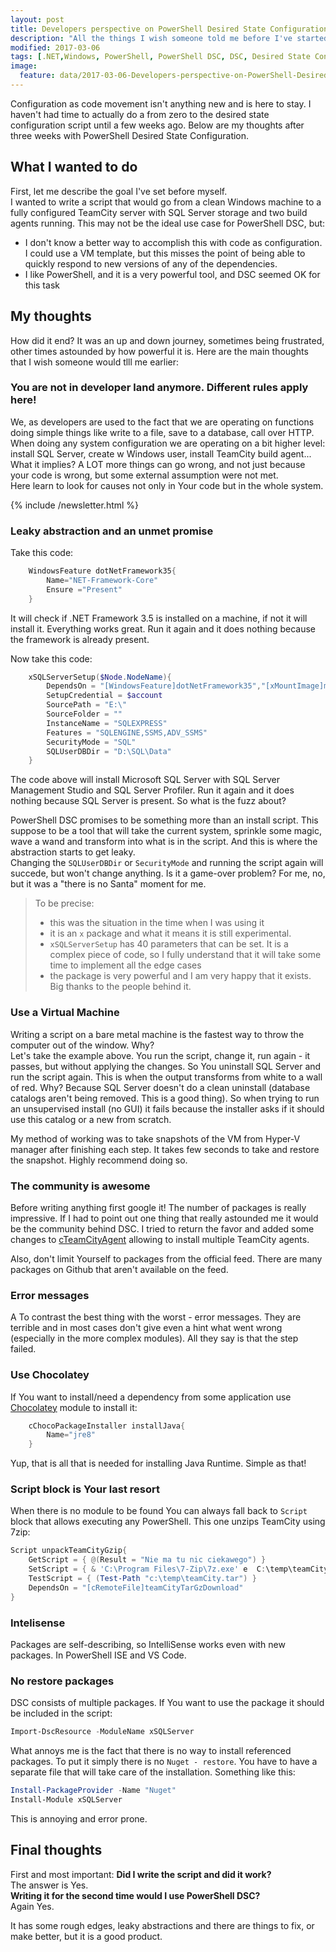 ```yaml
---
layout: post
title: Developers perspective on PowerShell Desired State Configuration
description: "All the things I wish someone told me before I've started using PowerShell Desired State Configuration"
modified: 2017-03-06
tags: [.NET,Windows, PowerShell, PowerShell DSC, DSC, Desired State Configuration, TeamCity, Hyper-V]
image:
  feature: data/2017-03-06-Developers-perspective-on-PowerShell-Desired-State-Configuration/logo.jpg
---
```


Configuration as code movement isn't anything new and is here to stay. I haven't had time to actually do a from zero to the desired state configuration script until a few weeks ago. Below are my thoughts after three weeks with PowerShell Desired State Configuration.
<!--MORE-->


## What I wanted to do

First, let me describe the goal I've set before myself.<br/>
I wanted to write a script that would go from a clean Windows machine to a fully configured TeamCity server with SQL Server storage and two build agents running. This may not be the ideal use case for PowerShell DSC, but:

- I don't know a better way to accomplish this with code as configuration. I could use a VM template, but this misses the point of being able to quickly respond to new versions of any of the dependencies. 
- I like PowerShell, and it is a very powerful tool, and DSC seemed OK for this task

## My thoughts
How did it end? It was an up and down journey, sometimes being frustrated, other times astounded by how powerful it is. Here are the main thoughts that I wish someone would tlll me earlier:
 
### You are not in developer land anymore. Different rules apply here!

We, as developers are used to the fact that we are operating on functions doing simple things like write to a file, save to a database, call over HTTP. When doing any system configuration we are operating on a bit higher level: install SQL Server, create w Windows user, install TeamCity build agent... <br/> 
What it implies? A LOT more things can go wrong, and not just because your code is wrong, but some external assumption were not met. <br/>
Here learn to look for causes not only in Your code but in the whole system.

{% include /newsletter.html %}

### Leaky abstraction and an unmet promise

Take this code:

```powershell
    WindowsFeature dotNetFramework35{
        Name="NET-Framework-Core"
        Ensure ="Present"
    }
```

It will check if .NET Framework 3.5 is installed on a machine, if not it will install it. Everything works great. Run it again and it does nothing because the framework is already present.

Now take this code:

```powershell
    xSQLServerSetup($Node.NodeName){
        DependsOn = "[WindowsFeature]dotNetFramework35","[xMountImage]mountedSql","[xWaitForVolume]waitVolume"
        SetupCredential = $account
        SourcePath = "E:\"
        SourceFolder = ""
        InstanceName = "SQLEXPRESS"
        Features = "SQLENGINE,SSMS,ADV_SSMS"
        SecurityMode = "SQL"
        SQLUserDBDir = "D:\SQL\Data"
    }
```

The code above will install Microsoft SQL Server with SQL Server Management Studio and SQL Server Profiler. Run it again and it does nothing because SQL Server is present. So what is the fuzz about?  

PowerShell DSC promises to be something more than an install script. This suppose to be a tool that will take the current system, sprinkle some magic, wave a wand and transform into what is in the script. And this is where the abstraction starts to get leaky. <br/>
Changing the `SQLUserDBDir` or `SecurityMode` and running the script again will succede, but won't change anything. Is it a game-over problem? For me, no, but it was a "there is no Santa" moment for me. 

> To be  precise:
> 
> - this was the situation in the time when I was using it
> - it is an `x` package and what it means it is still experimental.
> - `xSQLServerSetup` has 40 parameters that can be set. It is a complex piece of code, so I fully understand that it will take some time to implement all the edge cases
> - the package is very powerful and I am very happy that it exists. Big thanks to the people behind it.     

### Use a Virtual Machine

Writing a script on a bare metal machine is the fastest way to throw the computer out of the window. Why?<br/>
Let's take the example above. You run the script, change it, run again - it passes, but without applying the changes. So You uninstall SQL Server and run the script again. This is when the output transforms from white to a wall of red. Why? Because SQL Server doesn't do a clean uninstall (database catalogs aren't being removed. This is a good thing). So when trying to run an unsupervised install (no GUI) it fails because the installer asks if it should use this catalog or a new from scratch.

My method of working was to take snapshots of the VM from Hyper-V manager after finishing each step. It takes few seconds to take and restore the snapshot. Highly recommend doing so.

### The community is awesome

Before writing anything first google it! The number of packages is really impressive. If I had to point out one thing that really astounded me it would be the community behind DSC. I tried to return the favor and added some changes to [cTeamCityAgent](https://github.com/girwin/teamcity-agent-dsc) allowing to install multiple TeamCity agents.

Also, don't limit Yourself to packages from the official feed. There are many packages on Github that aren't available on the feed. 

### Error messages

A To contrast the best thing with the worst - error messages. They are terrible and in most cases don't give even a hint what went wrong (especially in the more complex modules). All they say is that the step failed. 

### Use Chocolatey

If You want to install/need a dependency from some application use [Chocolatey](http://chocolatey.org) module to install it:

```powershell
    cChocoPackageInstaller installJava{
        Name="jre8"
    }
``` 

Yup, that is all that is needed for installing Java Runtime. Simple as that!

### Script block is Your last resort

When there is no module to be found You can always fall back to `Script` block that allows executing any PowerShell. This one unzips TeamCity using 7zip: 

```powershell
Script unpackTeamCityGzip{
    GetScript = { @(Result = "Nie ma tu nic ciekawego") }
    SetScript = { & 'C:\Program Files\7-Zip\7z.exe' e  C:\temp\teamCity.tar.gz -oc:\temp }
    TestScript = { (Test-Path "c:\temp\teamCity.tar") }
    DependsOn = "[cRemoteFile]teamCityTarGzDownload"
}
```

### Intelisense

Packages are self-describing, so IntelliSense works even with new packages. In PowerShell ISE and VS Code.

### No restore packages

DSC consists of multiple packages. If You want to use the package it should be included in the script:

```powershell
Import-DscResource -ModuleName xSQLServer
```

What annoys me is the fact that there is no way to install referenced packages. To put it simply there is no `Nuget - restore`. You have to have a separate file that will take care of the installation. Something like this:

```powershell
Install-PackageProvider -Name "Nuget"
Install-Module xSQLServer 
```

This is annoying and error prone.

## Final thoughts

First and most important: **Did I write the script and did it work?**<br/> 
The answer is Yes.<br/>
**Writing it for the second time would I use PowerShell DSC?**<br/>
Again Yes.<br/>

It has some rough edges, leaky abstractions and there are things to fix, or make better, but it is a good product. 